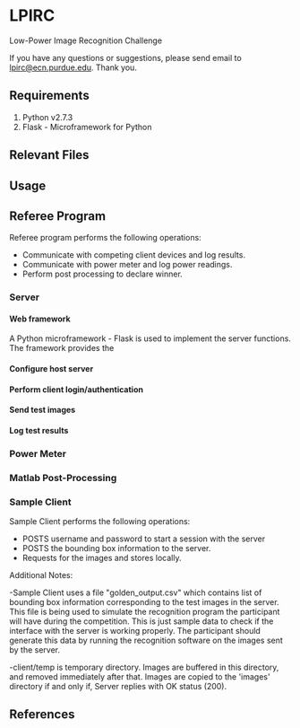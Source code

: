 # LPIRC
Low-Power Image Recognition Challenge

If you have any questions or suggestions, please send email to lpirc@ecn.purdue.edu. Thank you.

## Requirements
1. Python v2.7.3
2. Flask - Microframework for Python

## Relevant Files

## Usage

## Referee Program
Referee program performs the following operations:

- Communicate with competing client devices and log results.
- Communicate with power meter and log power readings.
- Perform post processing to declare winner.

### Server
#### Web framework
A Python microframework - Flask is used to implement the server functions. The framework
provides the 
#### Configure host server
#### Perform client login/authentication
#### Send test images
#### Log test results

### Power Meter
### Matlab Post-Processing

### Sample Client
Sample Client performs the following operations:

- POSTS username and password to start a session with the server
- POSTS the bounding box information to the server.
- Requests for the images and stores locally.

Additional Notes: 

-Sample Client uses a file "golden_output.csv" which contains list of 
bounding box information corresponding to the test images in the server.
This file is being used to simulate the recognition program the
participant will have during the competition. This is just sample data
to check if the interface with the server is working properly.
The participant should generate this data by running the recognition software
on the images sent by the server. 

-client/temp is temporary directory.
Images are buffered in this directory, and removed immediately after that.
Images are copied to the 'images' directory if and only if, Server replies with OK status (200). 

## References
